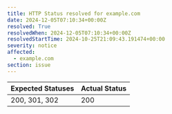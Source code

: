 ```yaml
---
title: HTTP Status resolved for example.com
date: 2024-12-05T07:10:34+00:00Z
resolved: True
resolvedWhen: 2024-12-05T07:10:34+00:00Z
resolvedStartTime: 2024-10-25T21:09:43.191474+00:00
severity: notice
affected:
  - example.com
section: issue
---
```


| Expected Statuses | Actual Status  |
|-------------------|----------------|
| 200, 301, 302 | 200 |
